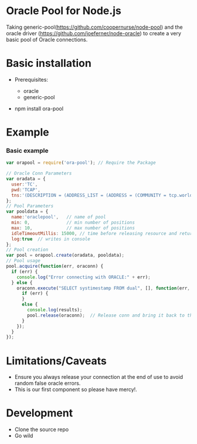 # Oracle Pool for Node.js

Taking generic-pool(https://github.com/coopernurse/node-pool) and the oracle driver (https://github.com/joeferner/node-oracle) to create a very basic pool of Oracle connections.

# Basic installation

* Prerequisites:
  * oracle
  * generic-pool 

* npm install ora-pool

  
# Example

### Basic example

```javascript
var orapool = require('ora-pool'); // Require the Package

// Oracle Conn Parameters
var oradata = {
  user:'TC', 
  pwd:'TCAP', 
  tns:'(DESCRIPTION = (ADDRESS_LIST = (ADDRESS = (COMMUNITY = tcp.world) (PROTOCOL = TCP) (Host = 10.3.1.238) (Port = 1525)))(CONNECT_DATA = (SID = TCAP)))'
};
// Pool Parameters
var pooldata = {
  name:'oraclepool',   // name of pool
  min: 0,              // min number of positions
  max: 10,             // max number of positions
  idleTimeoutMillis: 15000, // time before releasing resource and returning it to the pool
  log:true  // writes in console
};
// Pool creation
var pool = orapool.create(oradata, pooldata);
// Pool usage
pool.acquire(function(err, oraconn) {
  if (err) {
    console.log("Error connecting with ORACLE:" + err);
  } else {
    oraconn.execute("SELECT systimestamp FROM dual", [], function(err, results) {
      if (err) {  
      }
      else {
        console.log(results);
        pool.release(oraconn);  // Release conn and bring it back to the pool        
      }
    });  	
  }
});
```

# Limitations/Caveats

* Ensure you always release your connection at the end of use to avoid random false oracle errors.
* This is our first component so please have mercy!.

# Development
* Clone the source repo
* Go wild

